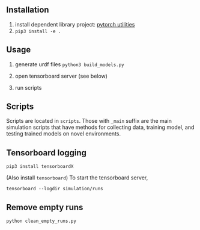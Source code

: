 ## Installation
1. install dependent library project: [pytorch utilities](https://github.com/UM-ARM-Lab/arm_pytorch_utilities)
2. `pip3 install -e .`

## Usage
1. generate urdf files `python3 build_models.py`
    
2. open tensorboard server (see below)

3. run scripts

## Scripts
Scripts are located in `scripts`. Those with `_main` suffix are 
the main simulation scripts that have methods for collecting data,
training model, and testing trained models on novel environments.
    
## Tensorboard logging
`pip3 install tensorboardX`

(Also install `tensorboard`) To start the tensorboard server, 

`tensorboard --logdir simulation/runs`

## Remove empty runs
`python clean_empty_runs.py`